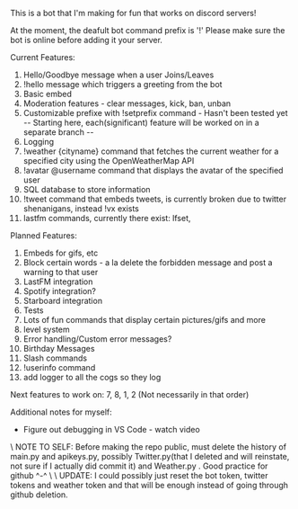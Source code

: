 This is a bot that I'm making for fun that works on discord servers!

At the moment, the deafult bot command prefix is '!'
Please make sure the bot is online before adding it your server.

Current Features: 
1. Hello/Goodbye message when a user Joins/Leaves 
2. !hello message which triggers a greeting from the bot 
3. Basic embed 
4. Moderation features - clear messages, kick, ban, unban
5. Customizable prefixe with !setprefix command - Hasn't  been tested yet
-- Starting here, each(significant) feature will be worked on in a separate branch --
6. Logging
7. !weather {cityname} command that fetches the current weather for a specified city using the OpenWeatherMap API
8. !avatar @username command that displays the avatar of the specified user
9. SQL database to store information
10. !tweet command that embeds tweets, is currently broken due to twitter shenanigans, instead !vx exists
11. lastfm commands, currently there exist: lfset, 


Planned Features:
1. Embeds for gifs, etc
2. Block certain words - a la delete the forbidden message and post a warning to that user 
3. LastFM integration
4. Spotify integration? 
5. Starboard integration
6. Tests
7. Lots of fun commands that display certain pictures/gifs and more
8. level system
9. Error handling/Custom error messages?
10. Birthday Messages
11. Slash commands
12. !userinfo command
13. add logger to all the cogs so they log

Next features to work on: 7, 8, 1, 2 (Not necessarily in that order)

Additional notes for myself:
- Figure out debugging in VS Code - watch video


\\ NOTE TO SELF: Before making the repo public, must delete the history of main.py and apikeys.py, possibly Twitter.py(that I deleted and will reinstate, not sure if I actually did commit it) and Weather.py . Good practice for github ^-^
\\ \\ UPDATE: I could possibly just reset the bot token, twitter tokens  and weather token and that will be enough instead of going through github deletion.